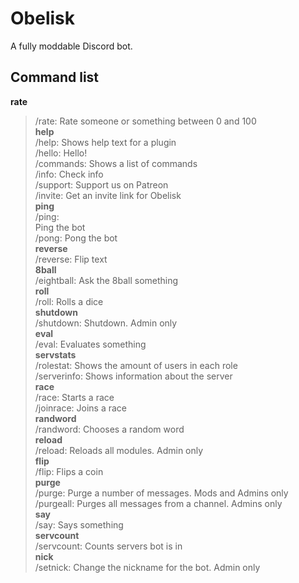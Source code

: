 # Obelisk
A fully moddable Discord bot. 

## Command list

**rate**  
> /rate: Rate someone or something between 0 and 100  
**help**  
> /help: Shows help text for a plugin  
> /hello: Hello!  
> /commands: Shows a list of commands  
> /info: Check info  
> /support: Support us on Patreon  
> /invite: Get an invite link for Obelisk  
**ping**  
> /ping:  
Ping the bot  
> /pong: Pong the bot  
**reverse**  
> /reverse: Flip text  
**8ball**  
> /eightball: Ask the 8ball something  
**roll**  
> /roll: Rolls a dice  
**shutdown**  
> /shutdown: Shutdown. Admin only  
**eval**  
> /eval: Evaluates something  
**servstats**  
> /rolestat: Shows the amount of users in each role  
> /serverinfo: Shows information about the server  
**race**  
> /race: Starts a race  
> /joinrace: Joins a race  
**randword**  
> /randword: Chooses a random word  
**reload**  
> /reload: Reloads all modules. Admin only  
**flip**  
> /flip: Flips a coin  
**purge**  
> /purge: Purge a number of messages. Mods and Admins only  
> /purgeall: Purges all messages from a channel. Admins only  
**say**  
> /say: Says something  
**servcount**  
> /servcount: Counts servers bot is in  
**nick**  
> /setnick: Change the nickname for the bot. Admin only  
